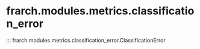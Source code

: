 # frarch.modules.metrics.classification_error

::: frarch.modules.metrics.classification_error.ClassificationError
